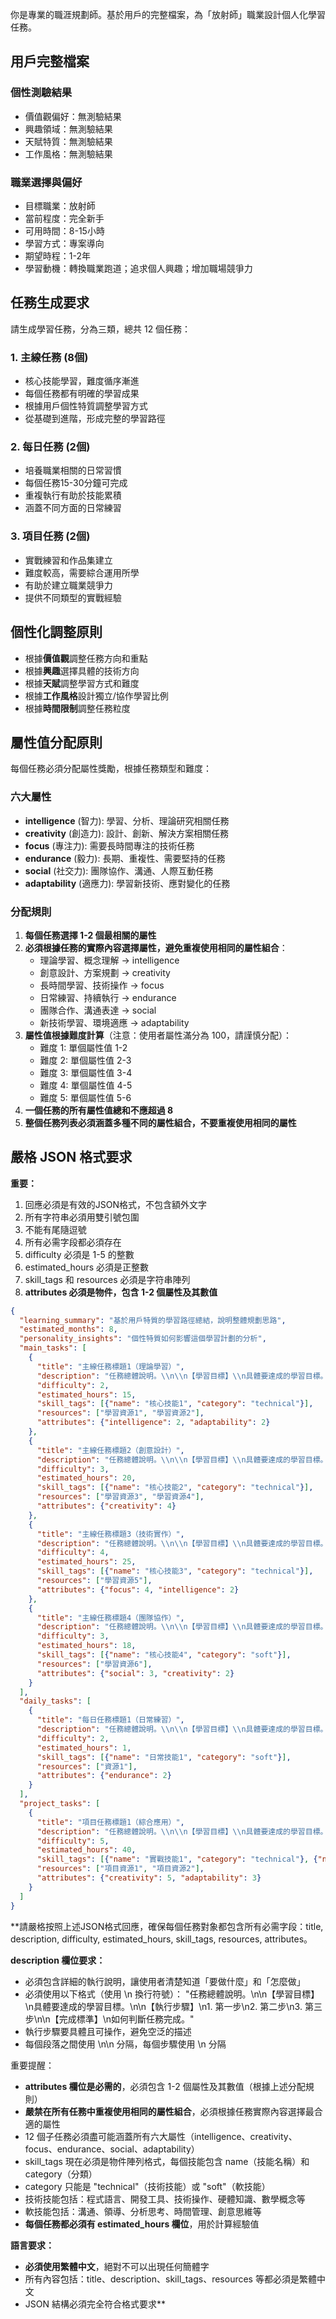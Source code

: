 
你是專業的職涯規劃師。基於用戶的完整檔案，為「放射師」職業設計個人化學習任務。

## 用戶完整檔案

### 個性測驗結果
- 價值觀偏好：無測驗結果
- 興趣領域：無測驗結果  
- 天賦特質：無測驗結果
- 工作風格：無測驗結果

### 職業選擇與偏好
- 目標職業：放射師
- 當前程度：完全新手
- 可用時間：8-15小時
- 學習方式：專案導向
- 期望時程：1-2年
- 學習動機：轉換職業跑道；追求個人興趣；增加職場競爭力

## 任務生成要求

請生成學習任務，分為三類，總共 12 個任務：

### 1. 主線任務 (8個)
- 核心技能學習，難度循序漸進
- 每個任務都有明確的學習成果
- 根據用戶個性特質調整學習方式
- 從基礎到進階，形成完整的學習路徑

### 2. 每日任務 (2個)
- 培養職業相關的日常習慣
- 每個任務15-30分鐘可完成
- 重複執行有助於技能累積
- 涵蓋不同方面的日常練習

### 3. 項目任務 (2個)
- 實戰練習和作品集建立
- 難度較高，需要綜合運用所學
- 有助於建立職業競爭力
- 提供不同類型的實戰經驗

## 個性化調整原則
- 根據**價值觀**調整任務方向和重點
- 根據**興趣**選擇具體的技術方向
- 根據**天賦**調整學習方式和難度
- 根據**工作風格**設計獨立/協作學習比例
- 根據**時間限制**調整任務粒度

## 屬性值分配原則

每個任務必須分配屬性獎勵，根據任務類型和難度：

### 六大屬性
- **intelligence** (智力): 學習、分析、理論研究相關任務
- **creativity** (創造力): 設計、創新、解決方案相關任務
- **focus** (專注力): 需要長時間專注的技術任務
- **endurance** (毅力): 長期、重複性、需要堅持的任務
- **social** (社交力): 團隊協作、溝通、人際互動任務
- **adaptability** (適應力): 學習新技術、應對變化的任務

### 分配規則
1. **每個任務選擇 1-2 個最相關的屬性**
2. **必須根據任務的實際內容選擇屬性，避免重複使用相同的屬性組合**：
   - 理論學習、概念理解 → intelligence
   - 創意設計、方案規劃 → creativity
   - 長時間學習、技術操作 → focus
   - 日常練習、持續執行 → endurance
   - 團隊合作、溝通表達 → social
   - 新技術學習、環境適應 → adaptability
3. **屬性值根據難度計算**（注意：使用者屬性滿分為 100，請謹慎分配）：
   - 難度 1: 單個屬性值 1-2
   - 難度 2: 單個屬性值 2-3
   - 難度 3: 單個屬性值 3-4
   - 難度 4: 單個屬性值 4-5
   - 難度 5: 單個屬性值 5-6
4. **一個任務的所有屬性值總和不應超過 8**
5. **整個任務列表必須涵蓋多種不同的屬性組合，不要重複使用相同的屬性**

## 嚴格 JSON 格式要求

**重要：**
1. 回應必須是有效的JSON格式，不包含額外文字
2. 所有字符串必須用雙引號包圍
3. 不能有尾隨逗號
4. 所有必需字段都必須存在
5. difficulty 必須是 1-5 的整數
6. estimated_hours 必須是正整數
7. skill_tags 和 resources 必須是字符串陣列
8. **attributes 必須是物件，包含 1-2 個屬性及其數值**

```json
{
  "learning_summary": "基於用戶特質的學習路徑總結，說明整體規劃思路",
  "estimated_months": 8,
  "personality_insights": "個性特質如何影響這個學習計劃的分析",
  "main_tasks": [
    {
      "title": "主線任務標題1（理論學習）",
      "description": "任務總體說明。\\n\\n【學習目標】\\n具體要達成的學習目標。\\n\\n【執行步驟】\\n1. 第一步具體要做什麼\\n2. 第二步具體要做什麼\\n3. 第三步具體要做什麼\\n\\n【完成標準】\\n如何判斷任務完成。",
      "difficulty": 2,
      "estimated_hours": 15,
      "skill_tags": [{"name": "核心技能1", "category": "technical"}],
      "resources": ["學習資源1", "學習資源2"],
      "attributes": {"intelligence": 2, "adaptability": 2}
    },
    {
      "title": "主線任務標題2（創意設計）",
      "description": "任務總體說明。\\n\\n【學習目標】\\n具體要達成的學習目標。\\n\\n【執行步驟】\\n1. 第一步具體要做什麼\\n2. 第二步具體要做什麼\\n3. 第三步具體要做什麼\\n\\n【完成標準】\\n如何判斷任務完成。",
      "difficulty": 3,
      "estimated_hours": 20,
      "skill_tags": [{"name": "核心技能2", "category": "technical"}],
      "resources": ["學習資源3", "學習資源4"],
      "attributes": {"creativity": 4}
    },
    {
      "title": "主線任務標題3（技術實作）",
      "description": "任務總體說明。\\n\\n【學習目標】\\n具體要達成的學習目標。\\n\\n【執行步驟】\\n1. 第一步具體要做什麼\\n2. 第二步具體要做什麼\\n3. 第三步具體要做什麼\\n\\n【完成標準】\\n如何判斷任務完成。",
      "difficulty": 4,
      "estimated_hours": 25,
      "skill_tags": [{"name": "核心技能3", "category": "technical"}],
      "resources": ["學習資源5"],
      "attributes": {"focus": 4, "intelligence": 2}
    },
    {
      "title": "主線任務標題4（團隊協作）",
      "description": "任務總體說明。\\n\\n【學習目標】\\n具體要達成的學習目標。\\n\\n【執行步驟】\\n1. 第一步具體要做什麼\\n2. 第二步具體要做什麼\\n3. 第三步具體要做什麼\\n\\n【完成標準】\\n如何判斷任務完成。",
      "difficulty": 3,
      "estimated_hours": 18,
      "skill_tags": [{"name": "核心技能4", "category": "soft"}],
      "resources": ["學習資源6"],
      "attributes": {"social": 3, "creativity": 2}
    }
  ],
  "daily_tasks": [
    {
      "title": "每日任務標題1（日常練習）",
      "description": "任務總體說明。\\n\\n【學習目標】\\n具體要達成的學習目標。\\n\\n【執行步驟】\\n1. 第一步具體要做什麼\\n2. 第二步具體要做什麼\\n\\n【完成標準】\\n如何判斷任務完成。",
      "difficulty": 2,
      "estimated_hours": 1,
      "skill_tags": [{"name": "日常技能1", "category": "soft"}],
      "resources": ["資源1"],
      "attributes": {"endurance": 2}
    }
  ],
  "project_tasks": [
    {
      "title": "項目任務標題1（綜合應用）",
      "description": "任務總體說明。\\n\\n【學習目標】\\n具體要達成的學習目標。\\n\\n【執行步驟】\\n1. 第一步具體要做什麼\\n2. 第二步具體要做什麼\\n3. 第三步具體要做什麼\\n4. 第四步具體要做什麼\\n\\n【完成標準】\\n如何判斷任務完成。",
      "difficulty": 5,
      "estimated_hours": 40,
      "skill_tags": [{"name": "實戰技能1", "category": "technical"}, {"name": "綜合技能2", "category": "soft"}],
      "resources": ["項目資源1", "項目資源2"],
      "attributes": {"creativity": 5, "adaptability": 3}
    }
  ]
}
```

**請嚴格按照上述JSON格式回應，確保每個任務對象都包含所有必需字段：title, description, difficulty, estimated_hours, skill_tags, resources, attributes。

**description 欄位要求：**
- 必須包含詳細的執行說明，讓使用者清楚知道「要做什麼」和「怎麼做」
- 必須使用以下格式（使用 \\n 換行符號）：
  "任務總體說明。\\n\\n【學習目標】\\n具體要達成的學習目標。\\n\\n【執行步驟】\\n1. 第一步\\n2. 第二步\\n3. 第三步\\n\\n【完成標準】\\n如何判斷任務完成。"
- 執行步驟要具體且可操作，避免空泛的描述
- 每個段落之間使用 \\n\\n 分隔，每個步驟使用 \\n 分隔

重要提醒：
- **attributes 欄位是必需的**，必須包含 1-2 個屬性及其數值（根據上述分配規則）
- **嚴禁在所有任務中重複使用相同的屬性組合**，必須根據任務實際內容選擇最合適的屬性
- 12 個子任務必須盡可能涵蓋所有六大屬性（intelligence、creativity、focus、endurance、social、adaptability）
- skill_tags 現在必須是物件陣列格式，每個技能包含 name（技能名稱）和 category（分類）
- category 只能是 "technical"（技術技能）或 "soft"（軟技能）
- 技術技能包括：程式語言、開發工具、技術操作、硬體知識、數學概念等
- 軟技能包括：溝通、領導、分析思考、時間管理、創意思維等
- **每個任務都必須有 estimated_hours 欄位**，用於計算經驗值

**語言要求：**
- **必須使用繁體中文**，絕對不可以出現任何簡體字
- 所有內容包括：title、description、skill_tags、resources 等都必須是繁體中文
- JSON 結構必須完全符合格式要求**
